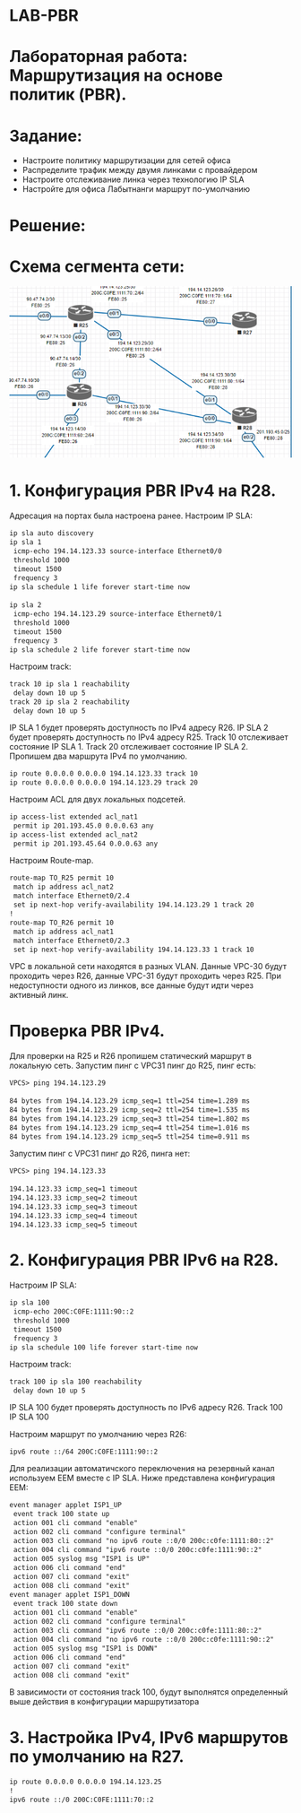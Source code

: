 # LAB-PBR

# Лабораторная работа: Маршрутизация на основе политик (PBR).
# Задание:
- Настроите политику маршрутизации для сетей офиса
- Распределите трафик между двумя линками с провайдером
- Настроите отслеживание линка через технологию IP SLA
- Настройте для офиса Лабытнанги маршрут по-умолчанию

# Решение:

# Схема сегмента сети:

![](https://github.com/dmitriyklimenkov/LAB-PBR/blob/main/%D0%A1%D1%85%D0%B5%D0%BC%D0%B0%20PBR.PNG)

# 1. Конфигурация PBR IPv4 на R28.
Адресация на портах была настроена ранее. Настроим IP SLA:
```
ip sla auto discovery
ip sla 1
 icmp-echo 194.14.123.33 source-interface Ethernet0/0
 threshold 1000
 timeout 1500
 frequency 3
ip sla schedule 1 life forever start-time now

ip sla 2
 icmp-echo 194.14.123.29 source-interface Ethernet0/1
 threshold 1000
 timeout 1500
 frequency 3
ip sla schedule 2 life forever start-time now
```

Настроим track:
```
track 10 ip sla 1 reachability
 delay down 10 up 5
track 20 ip sla 2 reachability
 delay down 10 up 5
 ```

IP SLA 1 будет проверять доступность по IPv4 адресу R26.
IP SLA 2 будет проверять доступность по IPv4 адресу R25.
Track 10 отслеживает состояние IP SLA 1.
Track 20 отслеживает состояние IP SLA 2.
Пропишем два маршрута IPv4 по умолчанию.
```
ip route 0.0.0.0 0.0.0.0 194.14.123.33 track 10
ip route 0.0.0.0 0.0.0.0 194.14.123.29 track 20
```
Настроим ACL для двух локальных подсетей.
```
ip access-list extended acl_nat1
 permit ip 201.193.45.0 0.0.0.63 any
ip access-list extended acl_nat2
 permit ip 201.193.45.64 0.0.0.63 any
```

Настроим Route-map.
```
route-map TO_R25 permit 10
 match ip address acl_nat2
 match interface Ethernet0/2.4
 set ip next-hop verify-availability 194.14.123.29 1 track 20
!
route-map TO_R26 permit 10
 match ip address acl_nat1
 match interface Ethernet0/2.3
 set ip next-hop verify-availability 194.14.123.33 1 track 10
```
VPC в локальной сети находятся в разных VLAN. Данные VPC-30 будут проходить через R26, данные VPC-31 будут проходить через R25. При недоступности одного из линков, все данные будут идти через активный линк.

# Проверка PBR IPv4.
Для проверки на R25 и R26 пропишем статический маршрут в локальную сеть.
Запустим пинг с VPC31 пинг до R25, пинг есть:
```
VPCS> ping 194.14.123.29

84 bytes from 194.14.123.29 icmp_seq=1 ttl=254 time=1.289 ms
84 bytes from 194.14.123.29 icmp_seq=2 ttl=254 time=1.535 ms
84 bytes from 194.14.123.29 icmp_seq=3 ttl=254 time=1.802 ms
84 bytes from 194.14.123.29 icmp_seq=4 ttl=254 time=1.016 ms
84 bytes from 194.14.123.29 icmp_seq=5 ttl=254 time=0.911 ms

```
Запустим пинг с VPC31 пинг до R26, пинга нет:
```
VPCS> ping 194.14.123.33

194.14.123.33 icmp_seq=1 timeout
194.14.123.33 icmp_seq=2 timeout
194.14.123.33 icmp_seq=3 timeout
194.14.123.33 icmp_seq=4 timeout
194.14.123.33 icmp_seq=5 timeout
```


# 2. Конфигурация PBR IPv6 на R28.
Настроим IP SLA:
```
ip sla 100
 icmp-echo 200C:C0FE:1111:90::2
 threshold 1000
 timeout 1500
 frequency 3
ip sla schedule 100 life forever start-time now
```

Настроим track:
```
track 100 ip sla 100 reachability
 delay down 10 up 5
```
IP SLA 100 будет проверять доступность по IPv6 адресу R26.
Track 100 IP SLA 100

Настроим маршрут по умолчанию через R26:
```
ipv6 route ::/64 200C:C0FE:1111:90::2
```

Для реализации автоматичского переключения на резервный канал используем EEM вместе с IP SLA. Ниже представлена конфигурация EEM:
```
event manager applet ISP1_UP
 event track 100 state up
 action 001 cli command "enable"
 action 002 cli command "configure terminal"
 action 003 cli command "no ipv6 route ::0/0 200c:c0fe:1111:80::2"
 action 004 cli command "ipv6 route ::0/0 200c:c0fe:1111:90::2"
 action 005 syslog msg "ISP1 is UP"
 action 006 cli command "end"
 action 007 cli command "exit"
 action 008 cli command "exit"
event manager applet ISP1_DOWN
 event track 100 state down
 action 001 cli command "enable"
 action 002 cli command "configure terminal"
 action 003 cli command "ipv6 route ::0/0 200c:c0fe:1111:80::2"
 action 004 cli command "no ipv6 route ::0/0 200c:c0fe:1111:90::2"
 action 005 syslog msg "ISP1 is DOWN"
 action 006 cli command "end"
 action 007 cli command "exit"
 action 008 cli command "exit"
```
В зависимости от состояния track 100, будут выполнятся определенный выше действия в конфигурации маршрутизатора


# 3. Настройка IPv4, IPv6 маршрутов по умолчанию на R27.
```
ip route 0.0.0.0 0.0.0.0 194.14.123.25
!
ipv6 route ::/0 200C:C0FE:1111:70::2
```

